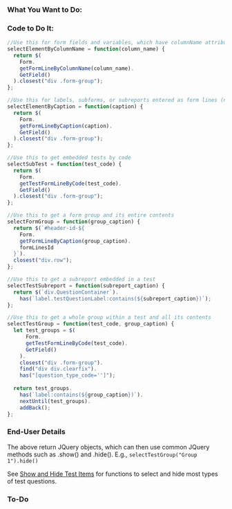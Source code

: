 ### What You Want to Do:

### Code to Do It:
```javascript
//Use this for form fields and variables, which have columnName attributes
selectElementByColumnName = function(column_name) {
  return $(
    Form.
    getFormLineByColumnName(column_name).
    GetField()
  ).closest("div .form-group");
};

//Use this for labels, subforms, or subreports entered as form lines (not embedded in tests). Also works for form fields if field caption is preferred.
selectElementByCaption = function(caption) {
  return $(
    Form.
    getFormLineByCaption(caption).
    GetField()
  ).closest("div .form-group");
};

//Use this to get embedded tests by code
selectSubTest = function(test_code) {
  return $(
    Form.
    getTestFormLineByCode(test_code).
    GetField()
  ).closest("div .form-group");
};

//Use this to get a form group and its entire contents
selectFormGroup = function(group_caption) {
  return $(`#header-id-${
    Form.
    getFormLineByCaption(group_caption).
    formLinesId
  }`).
  closest("div.row");
};

//Use this to get a subreport embedded in a test
selectTestSubreport = function(subreport_caption) {
  return $(`div.QuestionContainer`).
    has(`label.testQuestionLabel:contains(${subreport_caption})`);
};

//Use this to get a whole group within a test and all its contents
selectTestGroup = function(test_code, group_caption) {
  let test_groups = $(
      Form.
      getTestFormLineByCode(test_code).
      GetField()
    ).
    closest("div .form-group").
    find("div div.clearfix").
    has("[question_type_code='']");
    
  return test_groups.
    has(`label:contains(${group_caption})`).
    nextUntil(test_groups).
    addBack();
};
```

### End-User Details
The above return JQuery objects, which can then use common JQuery methods such as .show() and .hide().
E.g., `selectTestGroup("Group 1").hide()`

See [Show and Hide Test Items](https://github.com/myEvolv-Development-Community/myEvolvCode/blob/main/JavaScript%20Functions/Show%20and%20Hide%20Test%20Items.md) for functions to select and hide most types of test questions.

### To-Do


